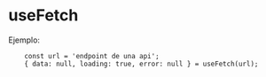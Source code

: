 # useFetch

Ejemplo: 
```
    const url = 'endpoint de una api';
    { data: null, loading: true, error: null } = useFetch(url);
```